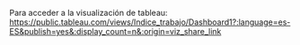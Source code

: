 Para acceder a la visualización de tableau: https://public.tableau.com/views/Indice_trabajo/Dashboard1?:language=es-ES&publish=yes&:display_count=n&:origin=viz_share_link
